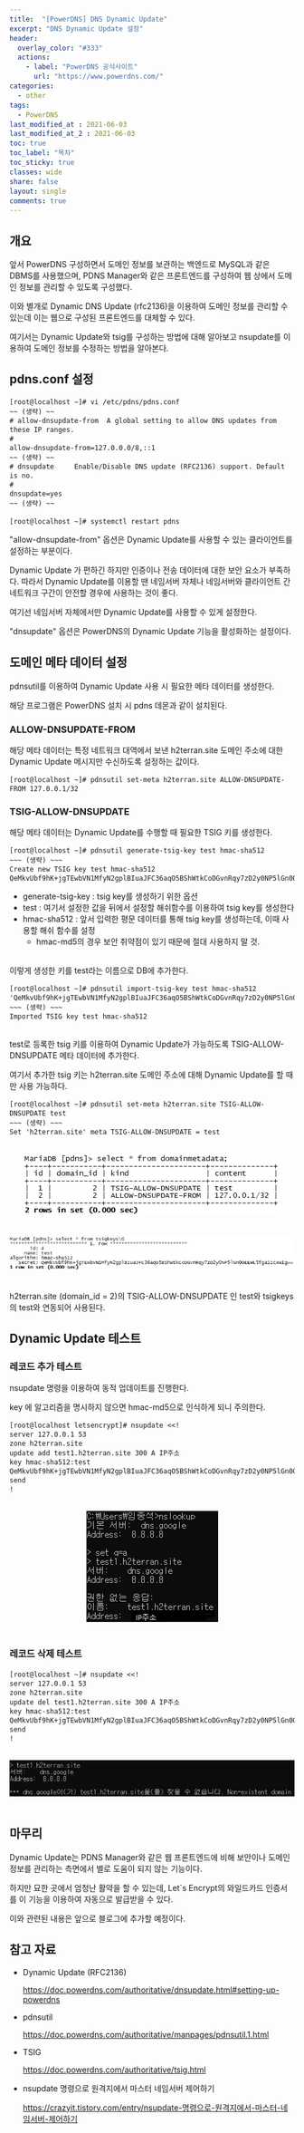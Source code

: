 ```yaml
---
title:  "[PowerDNS] DNS Dynamic Update"
excerpt: "DNS Dynamic Update 설정"
header:
  overlay_color: "#333"
  actions:
    - label: "PowerDNS 공식사이트"
      url: "https://www.powerdns.com/"
categories:
  - other
tags:
  - PowerDNS
last_modified_at : 2021-06-03
last_modified_at_2 : 2021-06-03
toc: true
toc_label: "목차"
toc_sticky: true
classes: wide
share: false
layout: single
comments: true
---
```


## 개요

앞서 PowerDNS 구성하면서 도메인 정보를 보관하는 백엔드로 MySQL과 같은 DBMS를 사용했으며, PDNS Manager와 같은 프론트엔드를 구성하여 웹 상에서 도메인 정보를 관리할 수 있도록 구성했다.

이와 별개로 Dynamic DNS Update (rfc2136)을 이용하여 도메인 정보를 관리할 수 있는데 이는 웹으로 구성된 프론트엔드를 대체할 수 있다.
	
여기서는 Dynamic Update와 tsig를 구성하는 방법에 대해 알아보고 nsupdate를 이용하여 도메인 정보를 수정하는 방법을 알아본다.

## pdns.conf 설정

```
[root@localhost ~]# vi /etc/pdns/pdns.conf 
~~ (생략) ~~
# allow-dnsupdate-from  A global setting to allow DNS updates from these IP ranges.
#
allow-dnsupdate-from=127.0.0.0/8,::1
~~ (생략) ~~
# dnsupdate     Enable/Disable DNS update (RFC2136) support. Default is no.
#
dnsupdate=yes
~~ (생략) ~~
	
[root@localhost ~]# systemctl restart pdns
```

"allow-dnsupdate-from" 옵션은 Dynamic Update를 사용할 수 있는 클라이언트를 설정하는 부분이다. 

Dynamic Update 가 편하긴 하지만 인증이나 전송 데이터에 대한 보안 요소가 부족하다. 따라서 Dynamic Update를 이용할 땐 네임서버 자체나 네임서버와 클라이언트 간 네트워크 구간이 안전할 경우에 사용하는 것이 좋다.

여기선 네임서버 자체에서만 Dynamic Update를 사용할 수 있게 설정한다.

"dnsupdate" 옵션은 PowerDNS의 Dynamic Update 기능을 활성화하는 설정이다.


## 도메인 메타 데이터 설정

pdnsutil를 이용하여 Dynamic Update 사용 시 필요한 메타 데이터를 생성한다.

해당 프로그램은 PowerDNS 설치 시 pdns 데몬과 같이 설치된다.

### ALLOW-DNSUPDATE-FROM

해당 메타 데이터는 특정 네트워크 대역에서 보낸 h2terran.site 도메인 주소에 대한 Dynamic Update 메시지만 수신하도록 설정하는 값이다.

```
[root@localhost ~]# pdnsutil set-meta h2terran.site ALLOW-DNSUPDATE-FROM 127.0.0.1/32
```

### TSIG-ALLOW-DNSUPDATE

해당 메타 데이터는 Dynamic Update를 수행할 때 필요한 TSIG 키를 생성한다.

```
[root@localhost ~]# pdnsutil generate-tsig-key test hmac-sha512
~~~ (생략) ~~~
Create new TSIG key test hmac-sha512 QeMkvUbf9hK+jgTEwbVN1MfyN2gplBIuaJFC36aqO5BShWtkCoDGvnRqy7zD2y0NP5lGn0OEEWL5fga1IcAW1g==
```

- generate-tsig-key : tsig key를 생성하기 위한 옵션
- test : 여기서 설정한 값을 뒤에서 설정할 해쉬함수를 이용하여 tsig key를 생성한다
- hmac-sha512 : 앞서 입력한 평문 데이터를 통해 tsig key를 생성하는데, 이때 사용할 해쉬 함수를 설정
	- hmac-md5의 경우 보안 취약점이 있기 때문에 절대 사용하지 말 것.

<br>
이렇게 생성한 키를 test라는 이름으로 DB에 추가한다.

```
[root@localhost ~]# pdnsutil import-tsig-key test hmac-sha512 'QeMkvUbf9hK+jgTEwbVN1MfyN2gplBIuaJFC36aqO5BShWtkCoDGvnRqy7zD2y0NP5lGn0OEEWL5fga1IcAW1g=='
~~~ (생략) ~~~
Imported TSIG key test hmac-sha512
```

<br>
test로 등록한 tsig 키를 이용하여 Dynamic Update가 가능하도록 TSIG-ALLOW-DNSUPDATE 메타 데이터에 추가한다.

여기서 추가한 tsig 키는 h2terran.site 도메인 주소에 대해 Dynamic Update를 할 때만 사용 가능하다.

```
[root@localhost ~]# pdnsutil set-meta h2terran.site TSIG-ALLOW-DNSUPDATE test
~~~ (생략) ~~~
Set 'h2terran.site' meta TSIG-ALLOW-DNSUPDATE = test
```

<br>
<center><img src="https://github.com/susoterran/susoterran.github.io/blob/master/assets/img/2021-06-03-powerdns_dynamic_update/01_domainmetadata.jpg?raw=true"></center>
<br>


<br>
<center><img src="https://github.com/susoterran/susoterran.github.io/blob/master/assets/img/2021-06-03-powerdns_dynamic_update/02_tsigkey.jpg?raw=true"></center>
<br>

h2terran.site (domain_id = 2)의 TSIG-ALLOW-DNSUPDATE 인 test와 tsigkeys의 test와 연동되어 사용된다. 


## Dynamic Update 테스트

### 레코드 추가 테스트

nsupdate 명령을 이용하여 동적 업데이트를 진행한다. 

key 에 알고리즘을 명시하지 않으면 hmac-md5으로 인식하게 되니 주의한다.

```
[root@localhost letsencrypt]# nsupdate <<!
server 127.0.0.1 53
zone h2terran.site
update add test1.h2terran.site 300 A IP주소
key hmac-sha512:test QeMkvUbf9hK+jgTEwbVN1MfyN2gplBIuaJFC36aqO5BShWtkCoDGvnRqy7zD2y0NP5lGn0OEEWL5fga1IcAW1g==
send
!
```

<br>
<center><img src="https://github.com/susoterran/susoterran.github.io/blob/master/assets/img/2021-06-03-powerdns_dynamic_update/03_record_add.jpg?raw=true"></center>
<br>


### 레코드 삭제 테스트

```
[root@localhost ~]# nsupdate <<!             
server 127.0.0.1 53
zone h2terran.site
update del test1.h2terran.site 300 A IP주소
key hmac-sha512:test QeMkvUbf9hK+jgTEwbVN1MfyN2gplBIuaJFC36aqO5BShWtkCoDGvnRqy7zD2y0NP5lGn0OEEWL5fga1IcAW1g==
send
!
```

<br>
<center><img src="https://github.com/susoterran/susoterran.github.io/blob/master/assets/img/2021-06-03-powerdns_dynamic_update/04_record_del.jpg?raw=true"></center>
<br>


## 마무리

Dynamic Update는 PDNS Manager와 같은 웹 프론트엔드에 비해 보안이나 도메인 정보를 관리하는 측면에서 별로 도움이 되지 않는 기능이다.

하지만 묘한 곳에서 엄청난 활약을 할 수 있는데, Let`s Encrypt의 와일드카드 인증서를 이 기능을 이용하여 자동으로 발급받을 수 있다.

이와 관련된 내용은 앞으로 블로그에 추가할 예정이다.


## 참고 자료
- Dynamic Update (RFC2136)

	<a href="https://doc.powerdns.com/authoritative/dnsupdate.html#setting-up-powerdns">
	https://doc.powerdns.com/authoritative/dnsupdate.html#setting-up-powerdns
	</a>

- pdnsutil

	<a href="https://doc.powerdns.com/authoritative/manpages/pdnsutil.1.html">
	https://doc.powerdns.com/authoritative/manpages/pdnsutil.1.html
	</a>

- TSIG

	<a href="https://doc.powerdns.com/authoritative/tsig.html">
	https://doc.powerdns.com/authoritative/tsig.html
	</a>

- nsupdate 명령으로 원격지에서 마스터 네임서버 제어하기

	<a href="https://crazyit.tistory.com/entry/nsupdate-명령으로-원격지에서-마스터-네임서버-제어하기">
	https://crazyit.tistory.com/entry/nsupdate-명령으로-원격지에서-마스터-네임서버-제어하기
	</a>